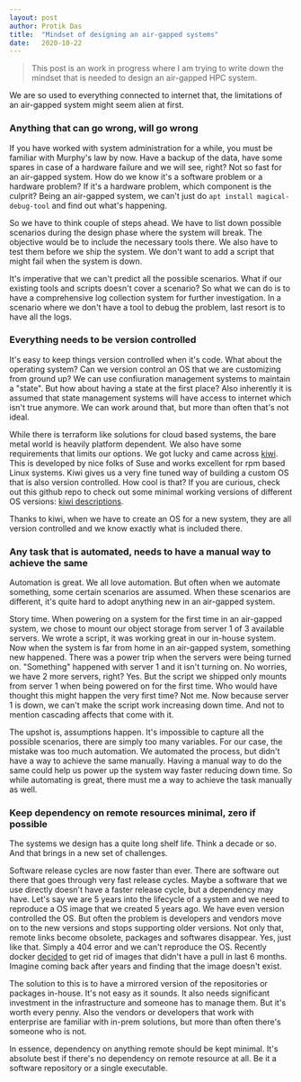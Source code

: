 ```yaml
---
layout: post
author: Protik Das
title:  "Mindset of designing an air-gapped systems"
date:   2020-10-22
---
```


> This post is an work in progress where I am trying to write down the mindset that is needed to design an air-gapped HPC system.

We are so used to everything connected to internet that, the limitations of an air-gapped system might seem alien at first. 

### Anything that can go wrong, will go wrong

If you have worked with system administration for a while, you must be familiar with Murphy's law by now. Have a backup of the data, have some spares in case of a hardware failure and we will see, right? Not so fast for an air-gapped system. How do we know it's a software problem or a hardware problem? If it's a hardware problem, which component is the culprit? Being an air-gapped system, we can't just do `apt install magical-debug-tool` and find out what's happening.

So we have to think couple of steps ahead. We have to list down possible scenarios during the design phase where the system will break. The objective would be to include the necessary tools there. We also have to test them before we ship the system. We don't want to add a script that might fail when the system is down.

It's imperative that we can't predict all the possible scenarios. What if our existing tools and scripts doesn't cover a scenario? So what we can do is to have a comprehensive log collection system for further investigation. In a scenario where we don't have a tool to debug the problem, last resort is to have all the logs.

### Everything needs to be version controlled

It's easy to keep things version controlled when it's code. What about the operating system? Can we version control an OS that we are customizing from ground up? We can use confiuration management systems to maintain a "state". But how about having a state at the first place? Also inherently it is assumed that state management systems will have access to internet which isn't true anymore. We can work around that, but more than often that's not ideal.

While there is terraform like solutions for cloud based systems, the bare metal world is heavily platform dependent. We also have some requirements that limits our options. We got lucky and came across [kiwi](https://osinside.github.io/kiwi/). This is developed by nice folks of Suse and works excellent for rpm based Linux systems. Kiwi gives us a very fine tuned way of building a custom OS that is also version controlled. How cool is that? If you are curious, check out this github repo to check out some minimal working versions of different OS versions: [kiwi descriptions](https://github.com/OSInside/kiwi-descriptions).

Thanks to kiwi, when we have to create an OS for a new system, they are all version controlled and we know exactly what is included there.

### Any task that is automated, needs to have a manual way to achieve the same

Automation is great. We all love automation. But often when we automate something, some certain scenarios are assumed. When these scenarios are different, it's quite hard to adopt anything new in an air-gapped system.

Story time. When powering on a system for the first time in an air-gapped system, we chose to mount our object storage from server 1 of 3 available servers. We wrote a script, it was working great in our in-house system. Now when the system is far from home in an air-gapped system, something new happened. There was a power trip when the servers were being turned on. "Something" happened with server 1 and it isn't turning on. No worries, we have 2 more servers, right? Yes. But the script we shipped only mounts from server 1 when being powered on for the first time. Who would have thought this might happen the very first time? Not me. Now because server 1 is down, we can't make the script work increasing down time. And not to mention cascading affects that come with it.

The upshot is, assumptions happen. It's impossible to capture all the possible scenarios, there are simply too many variables. For our case, the mistake was too much automation. We automated the process, but didn't have a way to achieve the same manually. Having a manual way to do the same could help us power up the system way faster reducing down time. So while automating is great, there must me a way to achieve the task manually as well.

### Keep dependency on remote resources minimal, zero if possible

The systems we design has a quite long shelf life. Think a decade or so. And that brings in a new set of challenges.

Software release cycles are now faster than ever. There are software out there that goes through very fast release cycles. Maybe a software that we use directly doesn't have a faster release cycle, but a dependency may have. Let's say we are 5 years into the lifecycle of a system and we need to reproduce a OS image that we created 5 years ago. We have even version controlled the OS. But often the problem is developers and vendors move on to the new versions and stops supporting older versions. Not only that, remote links become obsolete, packages and softwares disappear. Yes, just like that. Simply a 404 error and we can't reproduce the OS. Recently docker [decided](https://www.docker.com/pricing/resource-consumption-updates) to get rid of images that didn't have a pull in last 6 months. Imagine coming back after years and finding that the image doesn't exist.

The solution to this is to have a mirrored version of the repositories or packages in-house. It's not easy as it sounds. It also needs significant investment in the infrastructure and someone has to manage them. But it's worth every penny. Also the vendors or developers that work with enterprise are familiar with in-prem solutions, but more than often there's someone who is not.

In essence, dependency on anything remote should be kept minimal. It's absolute best if there's no dependency on remote resource at all. Be it a software repository or a single executable.
